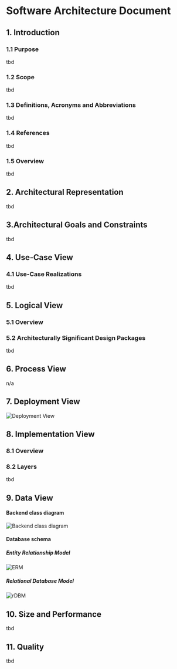 ﻿
# Software Architecture Document


## 1. Introduction 
### 1.1 Purpose
tbd
### 1.2 Scope
tbd
### 1.3 Definitions, Acronyms and Abbreviations
tbd
### 1.4 References
tbd
### 1.5 Overview
tbd
## 2. Architectural Representation
tbd
## 3.Architectural Goals and Constraints 
tbd
## 4. Use-Case View 
### 4.1 Use-Case Realizations
tbd
## 5. Logical View
### 5.1 Overview
### 5.2 Architecturally Significant Design Packages
tbd
## 6. Process View
n/a

## 7. Deployment View
![Deployment View](https://github.com/placetobeer/ptb-documentation/blob/master/SAD/deploymentView.png)
## 8. Implementation View
### 8.1 Overview
### 8.2 Layers
tbd
## 9. Data View
#### Backend class diagram
![Backend class diagram](https://github.com/placetobeer/ptb-documentation/blob/master/classDiagram.png)
#### Database schema
##### Entity Relationship Model
![ERM](https://github.com/placetobeer/ptb-documentation/blob/master/DBMS/groupSystem.png)
##### Relational Database Model
![rDBM](https://github.com/placetobeer/ptb-documentation/blob/master/DBMS/groupSystem_rDBM.png)
## 10. Size and Performance
tbd

## 11. Quality
tbd
